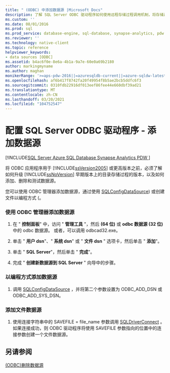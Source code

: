 ```yaml
---
title: " (ODBC) 中添加数据源 |Microsoft Docs"
description: 了解 SQL Server ODBC 驱动程序如何使用远程存储过程调用机制，将存储过程作为 SQL Server 中的远程存储过程调用。
ms.custom: ''
ms.date: 08/01/2016
ms.prod: sql
ms.prod_service: database-engine, sql-database, synapse-analytics, pdw
ms.reviewer: ''
ms.technology: native-client
ms.topic: reference
helpviewer_keywords:
- data sources [ODBC]
ms.assetid: b4ac6f0e-8e6a-4b1a-9a7e-60e0a69b2180
author: markingmyname
ms.author: maghan
monikerRange: '>=aps-pdw-2016||=azuresqldb-current||=azure-sqldw-latest||>=sql-server-2016||>=sql-server-linux-2017||=azuresqldb-mi-current'
ms.openlocfilehash: af6b417f8742fa20f49954f8b5ae2bcb5ddfc6f3
ms.sourcegitcommit: 0310fdb22916df013eef86fee44e660dbf39ad21
ms.translationtype: MT
ms.contentlocale: zh-CN
ms.lasthandoff: 03/20/2021
ms.locfileid: "104752547"
---
```

# <a name="configuring-the-sql-server-odbc-driver---add-a-data-source"></a>配置 SQL Server ODBC 驱动程序 - 添加数据源
[!INCLUDE[SQL Server Azure SQL Database Synapse Analytics PDW ](../../includes/applies-to-version/sql-asdb-asdbmi-asa-pdw.md)]

  将 ODBC 应用程序用于 [!INCLUDE[ssVersion2005](../../includes/ssversion2005-md.md)] 或更高版本之前，必须了解如何升级 [!INCLUDE[ssNoVersion](../../includes/ssnoversion-md.md)] 早期版本上的目录存储过程的版本，以及如何添加、删除和测试数据源。  
  
  您可以使用 ODBC 管理器添加数据源，通过使用 [SQLConfigDataSource](../../relational-databases/native-client-odbc-api/sqlconfigdatasource.md)) 或创建文件以编程方式 (。  
  
### <a name="to-add-a-data-source-by-using-odbc-administrator"></a>使用 ODBC 管理器添加数据源  
  
1.  在 " **控制面板**" 中，访问 " **管理工具** "，然后 **(64 位)** 或 **odbc 数据源 (32 位)** 中的 odbc 数据源。 或者，可以调用 odbcad32.exe。  
  
2.  单击 " **用户 dsn**"、" **系统 dsn**" 或 " **文件 dsn** " 选项卡，然后单击 " **添加**"。  
  
3.  单击 " **SQL Server**"，然后单击 " **完成**"。  
  
4.  完成 " **创建新数据源到 SQL Server** " 向导中的步骤。  
  
### <a name="to-add-a-data-source-programmatically"></a>以编程方式添加数据源  
  
1.  调用 [SQLConfigDataSource](../../relational-databases/native-client-odbc-api/sqlconfigdatasource.md) ，并将第二个参数设置为 ODBC_ADD_DSN 或 ODBC_ADD_SYS_DSN。  
  
### <a name="to-add-a-file-data-source"></a>添加文件数据源  
  
1.  使用连接字符串中的 SAVEFILE = file_name 参数调用 [SQLDriverConnect](../../relational-databases/native-client-odbc-api/sqldriverconnect.md) 。 如果连接成功，则 ODBC 驱动程序将使用 SAVEFILE 参数指向的位置中的连接参数创建一个文件数据源。  
  
## <a name="see-also"></a>另请参阅  
[&#40;ODBC&#41;删除数据源 ](../../relational-databases/native-client-odbc-how-to/configuring-the-sql-server-odbc-driver-delete-a-data-source.md)    
  
  

